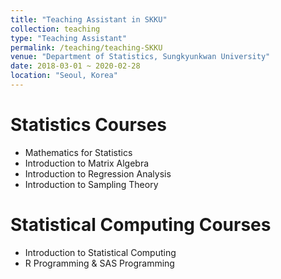 ```yaml
---
title: "Teaching Assistant in SKKU"
collection: teaching
type: "Teaching Assistant"
permalink: /teaching/teaching-SKKU
venue: "Department of Statistics, Sungkyunkwan University"
date: 2018-03-01 ~ 2020-02-28
location: "Seoul, Korea"
---
```


Statistics Courses
======
- Mathematics for Statistics
- Introduction to Matrix Algebra
- Introduction to Regression Analysis
- Introduction to Sampling Theory

Statistical Computing Courses
======
- Introduction to Statistical Computing
- R Programming & SAS Programming
